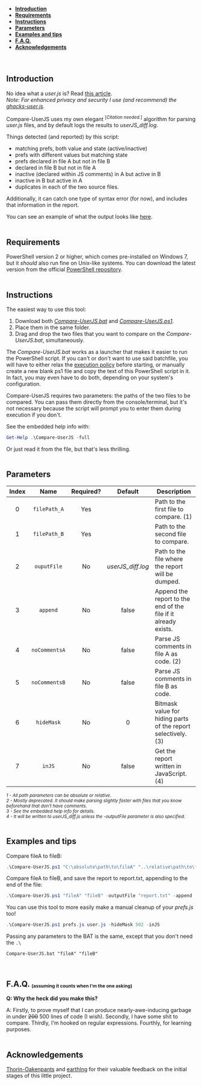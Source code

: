 - [**Introduction**](https://github.com/claustromaniac/Compare-UserJS#introduction)
- [**Requirements**](https://github.com/claustromaniac/Compare-UserJS#requirements)
- [**Instructions**](https://github.com/claustromaniac/Compare-UserJS#instructions)
- [**Parameters**](https://github.com/claustromaniac/Compare-UserJS#parameters)
- [**Examples and tips**](https://github.com/claustromaniac/Compare-UserJS#examples-and-tips)
- [**F.A.Q.**](https://github.com/claustromaniac/Compare-UserJS#faq-assuming-it-counts-when-im-the-one-asking)
- [**Acknowledgements**](https://github.com/claustromaniac/Compare-UserJS#acknowledgements)
<br><br><br>

Introduction
------------

No idea what a *user.js* is? Read [this article](https://developer.mozilla.org/en-US/docs/Mozilla/Preferences/A_brief_guide_to_Mozilla_preferences).<br> *Note: For enhanced privacy and security I use (and recommend) the [ghacks-user.js](https://github.com/ghacksuserjs/ghacks-user.js).*

Compare-UserJS uses my own elegant <sup>[<i>Citation needed.</i>]</sup>  algorithm for parsing *user.js* files, and by default logs the results to *userJS_diff.log*.

Things detected (and reported) by this script:

- matching prefs, both value and state (active/inactive)
- prefs with different values but matching state
- prefs declared in file A but not in file B
- declared in file B but not in file A
- inactive (declared within JS comments) in A but active in B
- inactive in B but active in A
- duplicates in each of the two source files.

Additionally, it can catch one type of syntax error (for now), and includes that information in the report.

You can see an example of what the output looks like [here](userJS_diff.log).
<br><br>

Requirements
------------

PowerShell version 2 or higher, which comes pre-installed on Windows 7, but it *should* also run fine on Unix-like systems. You can download the latest version from the official [PowerShell repository](https://github.com/PowerShell/PowerShell).
<br><br>

Instructions
------------

The easiest way to use this tool:
1. Download both [*Compare-UserJS.bat*](https://raw.githubusercontent.com/claustromaniac/Compare-UserJS/master/Compare-UserJS.bat) and [*Compare-UserJS.ps1*](https://raw.githubusercontent.com/claustromaniac/Compare-UserJS/master/Compare-UserJS.ps1).
2. Place them in the same folder.
3. Drag and drop the two files that you want to compare on the *Compare-UserJS.bat*, simultaneously.

The *Compare-UserJS.bat* works as a launcher that makes it easier to run the PowerShell script. If you can't or don't want to use said batchfile, you will have to either relax the [execution policy](https://ss64.com/ps/set-executionpolicy.html) before starting, or manually create a new blank ps1 file and copy the text of this PowerShell script in it. In fact, you may even have to do both, depending on your system's configuration.

Compare-UserJS requires two parameters: the paths of the two files to be compared. You can pass them directly from the console/terminal, but it's not necessary because the script will prompt you to enter them during execution if you don't.

See the embedded help info with:
```PowerShell
Get-Help .\Compare-UserJS -full
```

Or just read it from the file, but that's less thrilling.
<br><br>

Parameters
-----------

|**Index** |   **Name**    | **Required?** |    **Default**    |                        **Description**                        |
|:--------:|:-------------:|:-------------:|:-----------------:|---------------------------------------------------------------|
|    0     | `filePath_A`  |      Yes      |                   | Path to the first file to compare. (1)                        |
|    1     | `filePath_B`  |      Yes      |                   | Path to the second file to compare.                           |
|    2     |  `ouputFile`  |      No       | *userJS_diff.log* | Path to the file where the report will be dumped.             |
|    3     |   `append`    |      No       |       false       | Append the report to the end of the file if it already exists.|
|    4     | `noCommentsA` |      No       |       false       | Parse JS comments in file A as code. (2)                      |
|    5     | `noCommentsB` |      No       |       false       | Parse JS comments in file B as code.                          |
|    6     |  `hideMask`   |      No       |         0         | Bitmask value for hiding parts of the report selectively. (3) |
|    7     |    `inJS`     |      No       |       false       | Get the report written in JavaScript. (4)                     |

<sub><em>
  1 - All path parameters can be absolute or relative. <br>
  2 - Mostly deprecated. It should make parsing slightly faster with files that you know beforehand that don't have comments. <br> 
  3 - See the embedded help info for details. <br>
  4 - It will be written to userJS_diff.js unless the -outputFile parameter is also specified.
</em></sub><br><br>


Examples and tips
-----------------

Compare fileA to fileB:
```PowerShell
.\Compare-UserJS.ps1 "C:\absolute\path\to\fileA" "..\relative\path\to\fileB"
```

Compare fileA to fileB, and save the report to report.txt, appending to the end of the file:
```PowerShell
.\Compare-UserJS.ps1 "fileA" "fileB" -outputFile "report.txt" -append
```

You can use this tool to more easily make a manual cleanup of your *prefs.js* too!
```PowerShell
.\Compare-UserJS.ps1 prefs.js user.js -hideMask 502 -inJS
```

Passing any parameters to the BAT is the same, except that you don't need the `.\`
```batchfile
Compare-UserJS.bat "fileA" "fileB"
```
<br>

F.A.Q. <sub><sup><sub>(assuming it counts when I'm the one asking)<sub></sup></sub>
-------

**Q: Why the heck did you make this?**

A: Firstly, to prove myself that I can produce nearly-awe-inducing garbage in under ~~200~~ 500 lines of code (I wish). Secondly, I have some shit to compare. Thirdly, I'm hooked on regular expressions. Fourthly, for learning purposes.
<br><br>


Acknowledgements
-----------------
[Thorin-Oakenpants](https://github.com/Thorin-Oakenpants) and [earthlng](https://github.com/earthlng) for their valuable feedback on the initial stages of this little project.
